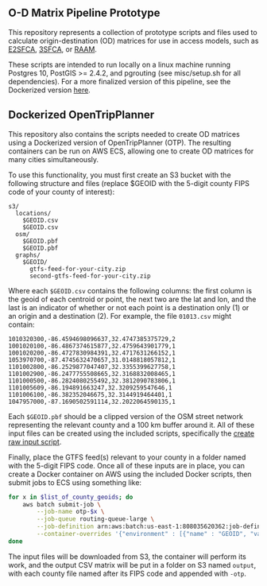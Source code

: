 ## O-D Matrix Pipeline Prototype

This repository represents a collection of prototype scripts and files used to calculate origin-destination (OD) matrices for use in access models, such as [E2SFCA](https://www.ncbi.nlm.nih.gov/pubmed/19576837), [3SFCA](https://www.tandfonline.com/doi/abs/10.1080/13658816.2011.624987), or [RAAM](https://github.com/JamesSaxon/raam). 

These scripts are intended to run locally on a linux machine running Postgres 10, PostGIS >= 2.4.2, and pgrouting (see misc/setup.sh for all dependencies). For a more finalized version of this pipeline, see the Dockerized version [here](https://github.com/JamesSaxon/routing-container). 

## Dockerized OpenTripPlanner 

This repository also contains the scripts needed to create OD matrices using a Dockerized version of OpenTripPlanner (OTP). The resulting containers can be run on AWS ECS, allowing one to create OD matrices for many cities simultaneously.

To use this functionality, you must first create an S3 bucket with the following structure and files (replace $GEOID with the 5-digit county FIPS code of your county of interest):

```
s3/
  locations/
    $GEOID.csv
    $GEOID.csv
  osm/
    $GEOID.pbf
    $GEOID.pbf
  graphs/
    $GEOID/
      gtfs-feed-for-your-city.zip
      second-gtfs-feed-for-your-city.zip
```

Where each `$GEOID.csv` contains the following columns: the first column is the geoid of each centroid or point, the next two are the lat and lon, and the last is an indicator of whether or not each point is a destination only (1) or an origin and a destination (2). For example, the file `01013.csv` might contain:

```
1010320300,-86.4594698096637,32.4747385375729,2
1001020100,-86.4867374615877,32.4759643901779,1
1001020200,-86.4727830984391,32.4717631266152,1
1053970700,-87.4745632470657,31.0148818057812,1
1101002800,-86.2529877047407,32.3355399627758,1
1101002900,-86.2477755508665,32.3168832008465,1
1101000500,-86.2824080255492,32.3812090783806,1
1101005609,-86.194891663247,32.3209259547646,1
1101006100,-86.382352046675,32.3144919464401,1
1047957000,-87.1690502591114,32.2022064590135,1
```

Each `$GEOID.pbf` should be a clipped version of the OSM street network representing the relevant county and a 100 km buffer around it. All of these input files can be created using the included scripts, specifically the [create raw input script](https://github.com/dfsnow/routing/blob/master/06_create_raw_inputs.sh).

Finally, place the GTFS feed(s) relevant to your county in a folder named with the 5-digit FIPS code. Once all of these inputs are in place, you can create a Docker container on AWS using the included Docker scripts, then submit jobs to ECS using something like:

```bash
for x in $list_of_county_geoids; do
    aws batch submit-job \
        --job-name otp-$x \
        --job-queue routing-queue-large \
        --job-definition arn:aws:batch:us-east-1:808035620362:job-definition/otp-routing:3 \
        --container-overrides '{"environment" : [{"name" : "GEOID", "value" : "'${x}'"}]}'
done
```

The input files will be downloaded from S3, the container will perform its work, and the output CSV matrix will be put in a folder on S3 named `output`, with each county file named after its FIPS code and appended with `-otp`.
